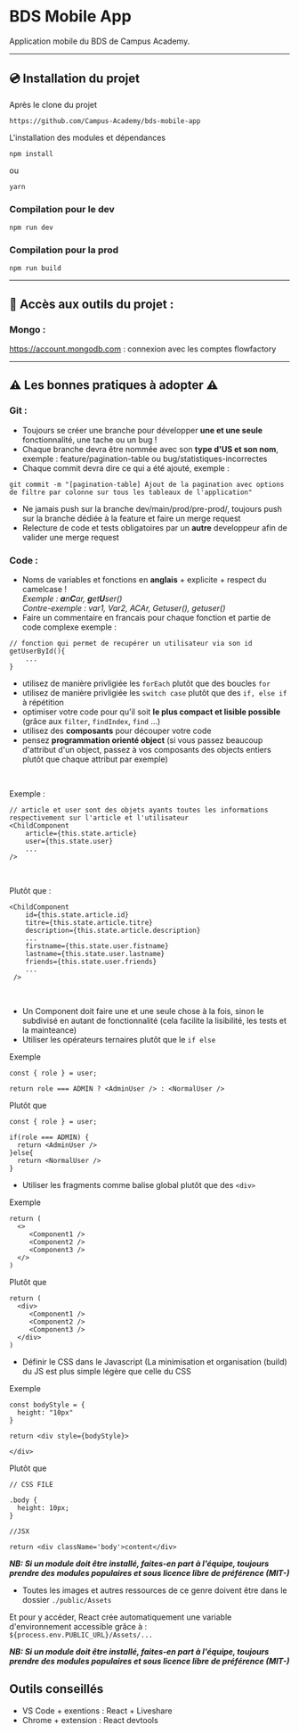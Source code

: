 # BDS Mobile App

Application mobile du BDS de Campus Academy.

---

## 💿 Installation du projet

Après le clone du projet

```
https://github.com/Campus-Academy/bds-mobile-app
```

L'installation des modules et dépendances

```
npm install
```

ou

```
yarn
```

### Compilation pour le dev

```
npm run dev
```

### Compilation pour la prod

```
npm run build
```

---

## 🔧 Accès aux outils du projet :

### Mongo :

https://account.mongodb.com : connexion avec les comptes flowfactory

---

## ⚠️ Les bonnes pratiques à adopter ⚠️

### Git :

- Toujours se créer une branche pour développer **une et une seule** fonctionnalité, une tache ou un bug !
- Chaque branche devra être nommée avec son **type d'US et son nom**, exemple : feature/pagination-table ou bug/statistiques-incorrectes
- Chaque commit devra dire ce qui a été ajouté, exemple :

```
git commit -m "[pagination-table] Ajout de la pagination avec options de filtre par colonne sur tous les tableaux de l'application"
```

- Ne jamais push sur la branche dev/main/prod/pre-prod/, toujours push sur la branche dédiée à la feature et faire un merge request
- Relecture de code et tests obligatoires par un **autre** developpeur afin de valider une merge request

### Code :

- Noms de variables et fonctions en **anglais** + explicite + respect du camelcase ! <br/>_Exemple : **a**n**C**ar, **g**et**U**ser() <br/> Contre-exemple : var1, Var2, ACAr, Getuser(), getuser() <br/>_
- Faire un commentaire en francais pour chaque fonction et partie de code complexe exemple :

```
// fonction qui permet de recupérer un utilisateur via son id
getUserById(){
    ...
}
```

- utilisez de manière privligiée les `forEach` plutôt que des boucles `for`
- utilisez de manière privligiée les `switch case` plutôt que des `if, else if` à répétition
- optimiser votre code pour qu'il soit **le plus compact et lisible possible** (grâce aux `filter`, `findIndex`, `find` ...)
- utilisez des **composants** pour découper votre code
- pensez **programmation orienté object** (si vous passez beaucoup d'attribut d'un object, passez à vos composants des objects entiers plutôt que chaque attribut par exemple)

<br/>

Exemple :

```
// article et user sont des objets ayants toutes les informations respectivement sur l'article et l'utilisateur
<ChildComponent
    article={this.state.article}
    user={this.state.user}
    ...
/>
```

<br/>

Plutôt que :

```
<ChildComponent
    id={this.state.article.id}
    titre={this.state.article.titre}
    description={this.state.article.description}
    ...
    firstname={this.state.user.fistname}
    lastname={this.state.user.lastname}
    friends={this.state.user.friends}
    ...
 />
```

<br/>

- Un Component doit faire une et une seule chose à la fois, sinon le subdivisé en autant de fonctionnalité (cela facilite la lisibilité, les tests et la mainteance)
- Utiliser les opérateurs ternaires plutôt que le `if else`

Exemple

```
const { role } = user;

return role === ADMIN ? <AdminUser /> : <NormalUser />
```

Plutôt que

```
const { role } = user;

if(role === ADMIN) {
  return <AdminUser />
}else{
  return <NormalUser />
}
```

- Utiliser les fragments comme balise global plutôt que des `<div>`

Exemple

```
return (
  <>
     <Component1 />
     <Component2 />
     <Component3 />
  </>
)
```

Plutôt que

```
return (
  <div>
     <Component1 />
     <Component2 />
     <Component3 />
  </div>
)
```

- Définir le CSS dans le Javascript (La minimisation et organisation (build) du JS est plus simple légère que celle du CSS

Exemple

```
const bodyStyle = {
  height: "10px"
}

return <div style={bodyStyle}>

</div>
```

Plutôt que

```
// CSS FILE

.body {
  height: 10px;
}

//JSX

return <div className='body'>content</div>
```
**_NB: Si un module doit être installé, faites-en part à l'équipe, toujours prendre des modules populaires et sous licence libre de préférence (MIT-)_**

- Toutes les images et autres ressources de ce genre doivent être dans le dossier `./public/Assets`

Et pour y accéder, React crée automatiquement une variable d'environnement accessible grâce à : ``${process.env.PUBLIC_URL}/Assets/...``

***NB: Si un module doit être installé, faites-en part à l'équipe, toujours prendre des modules populaires et sous licence libre de préférence (MIT-)***

## Outils conseillés

- VS Code + exentions : React + Liveshare
- Chrome + extension : React devtools
